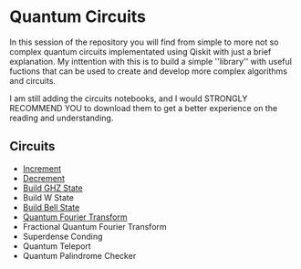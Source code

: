 # Quantum Circuits

In this session of the repository you will find from simple to more not so complex quantum circuits implementated using Qiskit with just a brief explanation. My inttention with this is to build a simple ''library'' with useful fuctions that can be used to create and develop more complex algorithms and circuits. 

I am still adding the circuits notebooks, and I would STRONGLY RECOMMEND YOU to download them to get a better experience on the reading and understanding.

## Circuits
* [Increment](https://github.com/matheusmtta/Quantum-Computing/blob/master/Circuits/Increment.ipynb)
* [Decrement](https://github.com/matheusmtta/Quantum-Computing/blob/master/Circuits/Decrement.ipynb) 
* [Build GHZ State](https://github.com/matheusmtta/Quantum-Computing/blob/master/Circuits/BuildGHZ.ipynb)
* Build W State
* [Build Bell State](https://github.com/matheusmtta/Quantum-Computing/blob/master/Circuits/BuildBell.ipynb)
* [Quantum Fourier Transform](https://github.com/matheusmtta/Quantum-Computing/blob/master/Circuits/QFT.ipynb)
* Fractional Quantum Fourier Transform
* Superdense Conding
* Quantum Teleport
* Quantum Palindrome Checker
